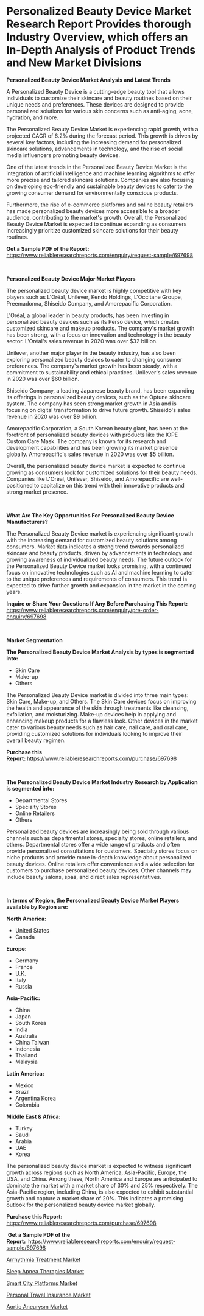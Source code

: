 <p><h1>Personalized Beauty Device Market Research Report Provides thorough Industry Overview, which offers an In-Depth Analysis of Product Trends and New Market Divisions</h1></p><p><strong>Personalized Beauty Device Market Analysis and Latest Trends</strong></p>
<p><p>A Personalized Beauty Device is a cutting-edge beauty tool that allows individuals to customize their skincare and beauty routines based on their unique needs and preferences. These devices are designed to provide personalized solutions for various skin concerns such as anti-aging, acne, hydration, and more.</p><p>The Personalized Beauty Device Market is experiencing rapid growth, with a projected CAGR of 6.2% during the forecast period. This growth is driven by several key factors, including the increasing demand for personalized skincare solutions, advancements in technology, and the rise of social media influencers promoting beauty devices.</p><p>One of the latest trends in the Personalized Beauty Device Market is the integration of artificial intelligence and machine learning algorithms to offer more precise and tailored skincare solutions. Companies are also focusing on developing eco-friendly and sustainable beauty devices to cater to the growing consumer demand for environmentally conscious products.</p><p>Furthermore, the rise of e-commerce platforms and online beauty retailers has made personalized beauty devices more accessible to a broader audience, contributing to the market's growth. Overall, the Personalized Beauty Device Market is expected to continue expanding as consumers increasingly prioritize customized skincare solutions for their beauty routines.</p></p>
<p><strong>Get a Sample PDF of the Report:&nbsp;</strong> <a href="https://www.reliableresearchreports.com/enquiry/request-sample/697698">https://www.reliableresearchreports.com/enquiry/request-sample/697698</a></p>
<p>&nbsp;</p>
<p><strong>Personalized Beauty Device Major Market Players</strong></p>
<p><p>The personalized beauty device market is highly competitive with key players such as L'Oréal, Unilever, Kendo Holdings, L'Occitane Groupe, Preemadonna, Shiseido Company, and Amorepacific Corporation. </p><p>L'Oréal, a global leader in beauty products, has been investing in personalized beauty devices such as its Perso device, which creates customized skincare and makeup products. The company's market growth has been strong, with a focus on innovation and technology in the beauty sector. L'Oréal's sales revenue in 2020 was over $32 billion.</p><p>Unilever, another major player in the beauty industry, has also been exploring personalized beauty devices to cater to changing consumer preferences. The company's market growth has been steady, with a commitment to sustainability and ethical practices. Unilever's sales revenue in 2020 was over $60 billion.</p><p>Shiseido Company, a leading Japanese beauty brand, has been expanding its offerings in personalized beauty devices, such as the Optune skincare system. The company has seen strong market growth in Asia and is focusing on digital transformation to drive future growth. Shiseido's sales revenue in 2020 was over $9 billion.</p><p>Amorepacific Corporation, a South Korean beauty giant, has been at the forefront of personalized beauty devices with products like the IOPE Custom Care Mask. The company is known for its research and development capabilities and has been growing its market presence globally. Amorepacific's sales revenue in 2020 was over $5 billion.</p><p>Overall, the personalized beauty device market is expected to continue growing as consumers look for customized solutions for their beauty needs. Companies like L'Oréal, Unilever, Shiseido, and Amorepacific are well-positioned to capitalize on this trend with their innovative products and strong market presence.</p></p>
<p>&nbsp;</p>
<p><strong>What Are The Key Opportunities For Personalized Beauty Device Manufacturers?</strong></p>
<p><p>The Personalized Beauty Device market is experiencing significant growth with the increasing demand for customized beauty solutions among consumers. Market data indicates a strong trend towards personalized skincare and beauty products, driven by advancements in technology and growing awareness of individualized beauty needs. The future outlook for the Personalized Beauty Device market looks promising, with a continued focus on innovative technologies such as AI and machine learning to cater to the unique preferences and requirements of consumers. This trend is expected to drive further growth and expansion in the market in the coming years.</p></p>
<p><strong>Inquire or Share Your Questions If Any Before Purchasing This Report:</strong> <a href="https://www.reliableresearchreports.com/enquiry/pre-order-enquiry/697698">https://www.reliableresearchreports.com/enquiry/pre-order-enquiry/697698</a></p>
<p>&nbsp;</p>
<p><strong>Market Segmentation</strong></p>
<p><strong>The Personalized Beauty Device Market Analysis by types is segmented into:</strong></p>
<p><ul><li>Skin Care</li><li>Make-up</li><li>Others</li></ul></p>
<p><p>The Personalized Beauty Device market is divided into three main types: Skin Care, Make-up, and Others. The Skin Care devices focus on improving the health and appearance of the skin through treatments like cleansing, exfoliation, and moisturizing. Make-up devices help in applying and enhancing makeup products for a flawless look. Other devices in the market cater to various beauty needs such as hair care, nail care, and oral care, providing customized solutions for individuals looking to improve their overall beauty regimen.</p></p>
<p><strong>Purchase this Report:&nbsp;</strong><a href="https://www.reliableresearchreports.com/purchase/697698">https://www.reliableresearchreports.com/purchase/697698</a></p>
<p>&nbsp;</p>
<p><strong>The Personalized Beauty Device Market Industry Research by Application is segmented into:</strong></p>
<p><ul><li>Departmental Stores</li><li>Specialty Stores</li><li>Online Retailers</li><li>Others</li></ul></p>
<p><p>Personalized beauty devices are increasingly being sold through various channels such as departmental stores, specialty stores, online retailers, and others. Departmental stores offer a wide range of products and often provide personalized consultations for customers. Specialty stores focus on niche products and provide more in-depth knowledge about personalized beauty devices. Online retailers offer convenience and a wide selection for customers to purchase personalized beauty devices. Other channels may include beauty salons, spas, and direct sales representatives.</p></p>
<p>&nbsp;</p>
<p><strong>In terms of Region, the Personalized Beauty Device Market Players available by Region are:</strong></p>
<p>
    <p> <strong> North America: </strong>
        <ul>
            <li>United States</li>
            <li>Canada</li>
        </ul>
        </p> 
    <p> <strong> Europe: </strong>
        <ul>
            <li>Germany</li>
            <li>France</li>
            <li>U.K.</li>
            <li>Italy</li>
            <li>Russia</li>
        </ul>
        </p> 
    <p> <strong> Asia-Pacific: </strong>
        <ul>
            <li>China</li>
            <li>Japan</li>
            <li>South Korea</li>
            <li>India</li>
            <li>Australia</li>
            <li>China Taiwan</li>
            <li>Indonesia</li>
            <li>Thailand</li>
            <li>Malaysia</li>
        </ul>
        </p> 
    <p> <strong> Latin America: </strong>
        <ul>
            <li>Mexico</li>
            <li>Brazil</li>
            <li>Argentina Korea</li>
            <li>Colombia</li>
        </ul>
        </p> 
    <p> <strong> Middle East & Africa: </strong>
        <ul>
            <li>Turkey</li>
            <li>Saudi</li>
            <li>Arabia</li>
            <li>UAE</li>
            <li>Korea</li>
        </ul>
    </p>
    </p>
<p><p>The personalized beauty device market is expected to witness significant growth across regions such as North America, Asia-Pacific, Europe, the USA, and China. Among these, North America and Europe are anticipated to dominate the market with a market share of 30% and 25% respectively. The Asia-Pacific region, including China, is also expected to exhibit substantial growth and capture a market share of 20%. This indicates a promising outlook for the personalized beauty device market globally.</p></p>
<p><strong>Purchase this Report: </strong><a href="https://www.reliableresearchreports.com/purchase/697698">https://www.reliableresearchreports.com/purchase/697698</a></p>
<p>&nbsp;<strong>Get a Sample PDF of the Report:&nbsp;&nbsp;</strong><a href="https://www.reliableresearchreports.com/enquiry/request-sample/697698">https://www.reliableresearchreports.com/enquiry/request-sample/697698</a></p>
<p><strong></strong></p>
<p><p><a href="https://medium.com/@ashleyhills1920/arrhythmia-treatment-market-furnishes-information-on-market-share-market-trends-and-market-growth-ccb93bca3c87">Arrhythmia Treatment Market</a></p><p><a href="https://medium.com/@royalmiller09/decoding-sleep-apnea-therapies-market-metrics-market-share-trends-and-growth-patterns-3a28253c160a">Sleep Apnea Therapies Market</a></p><p><a href="https://medium.com/@royalmiller09/smart-city-platforms-market-comprehensive-assessment-by-type-application-and-geography-ff074c820761">Smart City Platforms Market</a></p><p><a href="https://medium.com/@donaldortega4f/personal-travel-insurance-market-furnishes-information-on-market-share-market-trends-and-market-e02e5d588ea9">Personal Travel Insurance Market</a></p><p><a href="https://medium.com/@ashleyhills1920/aortic-aneurysm-market-exploring-market-share-market-trends-and-future-growth-e30314a2d75d">Aortic Aneurysm Market</a></p></p>